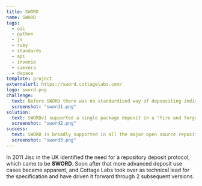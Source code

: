 ```yaml
---
title: SWORD
name: SWORD
tags:
  - oai
  - python
  - js
  - ruby
  - standards
  - api
  - invenio
  - samvera
  - dspace
template: project
externalurl: https://sword.cottagelabs.com/
logo: sword.png
challenge:
  text: Before SWORD there was no standardised way of depsositing individual digital objects in repositories; a machine-to-machine counterpart to the manual deposit forms of the early repositories.  The aim was to replace that, and to then support the ongoing integration between scholarly systems supporting this kind of point-to-point transfer.  The primary use case was CRIS systems, which were increasingly being used as front-ends to repository deposit.
  screenshot: "sword1.png"
solution:
  text: SWORDv1 supported a single package deposit in a "fire and forget" protocol.  Subsequently we developed more sophisticated RESTful interactions with repositories, supporting the full CRUD (Create, Retrieve, Update, Delete) lifecycle.  This enabled systems like CRIS to integrate, and allowed institutions to build embeddable deposit interfaces in, for example, departmental web pages.  The latest version of SWORD modernises the standard, moving it from XML to JSON, supporting operations for large file deposit, and removes aspects of the specification that were unwarranted in earlier versions.
  screenshot: "sword2.png"
success:
  text: SWORD is broadly supported in all the major open source repository platforms, and has been used extensively in custom integrations between machine users.  The latest version has been constructed with a view to support the latest use cases around research data, designed in collaboration with the community.
  screenshot: "sword3.png"
---
```


In 2011 Jisc in the UK identified the need for a repository deposit protocol, which came to be **SWORD**.  Soon after that more advanced deposit use cases became apparent, and Cottage Labs took over as technical lead for the specification and have driven it forward through 2 subsequent versions.